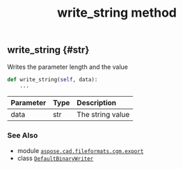 ﻿---
title: write_string method
second_title: Aspose.CAD for Python via .NET API References
description: 
type: docs
weight: 250
url: /python-net/aspose.cad.fileformats.cgm.export/defaultbinarywriter/write_string/
is_root: false
---

## write_string {#str}

Writes the parameter length and the value



```python
def write_string(self, data):
    ...
```


| Parameter | Type | Description |
| :- | :- | :- |
| data | str | The string value |



### See Also
* module [`aspose.cad.fileformats.cgm.export`](../../)
* class [`DefaultBinaryWriter`](/cad/python-net/aspose.cad.fileformats.cgm.export/defaultbinarywriter)
